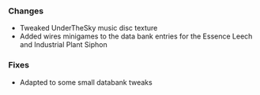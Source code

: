 ### Changes
- Tweaked UnderTheSky music disc texture
- Added wires minigames to the data bank entries for the Essence Leech and Industrial Plant Siphon

### Fixes
- Adapted to some small databank tweaks